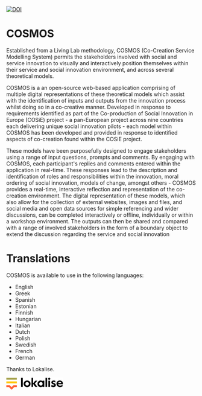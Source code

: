[![DOI](https://zenodo.org/badge/DOI/10.5281/zenodo.4058570.svg)](https://zenodo.org/record/4058570)

# COSMOS

Established from a Living Lab methodology, COSMOS (Co-Creation Service Modelling System) permits the stakeholders involved with social and service innovation to visually and interactively position themselves within their service and social innovation environment, and across several theoretical models.

COSMOS is a an open-source web-based application comprising of multiple digital representations of these theoretical models which assist with the identification of inputs and outputs from the innovation process whilst doing so in a co-creative manner. Developed in response to requirements identified as part of the Co-production of Social Innovation in Europe (COSiE) project - a pan-European project across nine countries each delivering unique social innovation pilots - each model within COSMOS has been developed and provided in response to identified aspects of co-creation found within the COSiE project.

These models have been purposefully designed to engage stakeholders using a range of input questions, prompts and comments. By engaging with COSMOS, each participant's replies and comments entered within the application in real-time. These responses lead to the description and identification of roles and responsibilities within the innovation, moral ordering of social innovation, models of change, amongst others - COSMOS provides a real-time, interactive reflection and representation of the co-creation environment. The digital representation of these models, which also allow for the collection of external websites, images and files, and social media and open data sources for simple referencing and wider discussions, can be completed interactively or offline, individually or within a workshop environment. The outputs can then be shared and compared with a range of involved stakeholders in the form of a boundary object to extend the discussion regarding the service and social innovation

# Translations

COSMOS is available to use in the following languages:

- English
- Greek
- Spanish
- Estonian
- Finnish
- Hungarian
- Italian
- Dutch
- Polish
- Swedish
- French
- German

Thanks to Lokalise.

<a href="https://lokalise.com/"><img src="server/public/images/logos/lokalise_logo_colour_black_text.png" alt="Lokalise" width="150" /></a>
